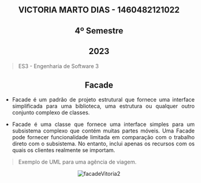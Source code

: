
<section align="center">

# VICTORIA MARTO DIAS - 1460482121022
# 4º Semestre
## 2023

</section>

> ES3 - Engenharia de Software 3

<div align="center">

## Facade
  
</div>

<div align="justify">

* Facade é um padrão de projeto estrutural que fornece uma interface simplificada para uma biblioteca, uma estrutura ou qualquer outro conjunto complexo de classes.

* Facade é uma classe que fornece uma interface simples para um subsistema complexo que contém muitas partes móveis. Uma Facade pode fornecer funcionalidade limitada em comparação com o trabalho direto com o subsistema. No entanto, inclui apenas os recursos com os quais os clientes realmente se importam.

 </div>
 
 > Exemplo de UML para uma agência de viagem.

<div align="center">
  
![facadeVitoria2](https://github.com/DiasVitoria/bertoti/assets/80860267/b4b39058-decc-4ebd-bd2f-ec39d968f7cb)

</div>



